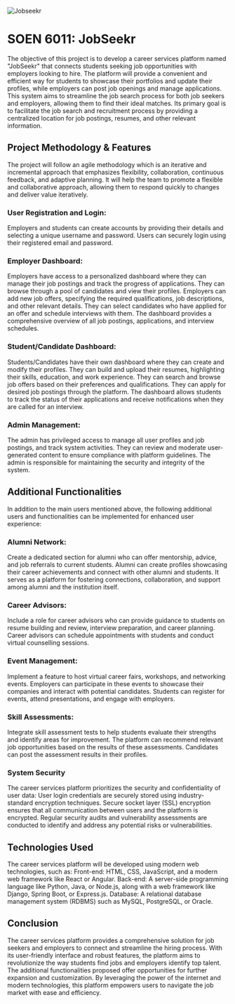 ![Jobseekr](https://github.com/saurabhs679/AgileMinds-Soen6011summer2023/assets/113655705/dfd02199-721a-4708-a491-d8d7fabbf6cb)

# SOEN 6011: JobSeekr
The objective of this project is to develop a career services platform named "JobSeekr" that connects students seeking job opportunities with employers looking to hire. The platform will provide a convenient and efficient way for students to showcase their portfolios and update their profiles, while employers can post job openings and manage applications. This system aims to streamline the job search process for both job seekers and employers, allowing them to find their ideal matches. Its primary goal is to facilitate the job search and recruitment process by providing a centralized location for job postings, resumes, and other relevant information. 

## Project Methodology & Features
The project will follow an agile methodology which is an iterative and incremental approach that emphasizes flexibility, collaboration, continuous feedback, and adaptive planning. It will help the team to promote a flexible and collaborative approach, allowing them to respond quickly to changes and deliver value iteratively.
### User Registration and Login:

Employers and students can create accounts by providing their details and selecting a unique username and password.
Users can securely login using their registered email and password.

### Employer Dashboard:
Employers have access to a personalized dashboard where they can manage their job postings and track the progress of applications.
They can browse through a pool of candidates and view their profiles.
Employers can add new job offers, specifying the required qualifications, job descriptions, and other relevant details.
They can select candidates who have applied for an offer and schedule interviews with them.
The dashboard provides a comprehensive overview of all job postings, applications, and interview schedules.

### Student/Candidate Dashboard:
Students/Candidates have their own dashboard where they can create and modify their profiles.
They can build and upload their resumes, highlighting their skills, education, and work experience.
They can search and browse job offers based on their preferences and qualifications.
They can apply for desired job postings through the platform.
The dashboard allows students to track the status of their applications and receive notifications when they are called for an interview.

### Admin Management:
The admin has privileged access to manage all user profiles and job postings, and track system activities.
They can review and moderate user-generated content to ensure compliance with platform guidelines.
The admin is responsible for maintaining the security and integrity of the system.

## Additional Functionalities
In addition to the main users mentioned above, the following additional users and functionalities can be implemented for enhanced user experience:

### Alumni Network:
Create a dedicated section for alumni who can offer mentorship, advice, and job referrals to current students.
Alumni can create profiles showcasing their career achievements and connect with other alumni and students.
It serves as a platform for fostering connections, collaboration, and support among alumni and the institution itself.

### Career Advisors:
Include a role for career advisors who can provide guidance to students on resume building and review, interview preparation, and career planning.
Career advisors can schedule appointments with students and conduct virtual counselling sessions.

### Event Management:
Implement a feature to host virtual career fairs, workshops, and networking events.
Employers can participate in these events to showcase their companies and interact with potential candidates.
Students can register for events, attend presentations, and engage with employers.

### Skill Assessments:
Integrate skill assessment tests to help students evaluate their strengths and identify areas for improvement.
The platform can recommend relevant job opportunities based on the results of these assessments.
Candidates can post the assessment results in their profiles.

### System Security
The career services platform prioritizes the security and confidentiality of user data:
User login credentials are securely stored using industry-standard encryption techniques.
Secure socket layer (SSL) encryption ensures that all communication between users and the platform is encrypted.
Regular security audits and vulnerability assessments are conducted to identify and address any potential risks or vulnerabilities.

## Technologies Used
The career services platform will be developed using modern web technologies, such as:
Front-end: HTML, CSS, JavaScript, and a modern web framework like React or Angular.
Back-end: A server-side programming language like Python, Java, or Node.js, along with a web framework like Django, Spring Boot, or Express.js.
Database: A relational database management system (RDBMS) such as MySQL, PostgreSQL, or Oracle.
  
## Conclusion
The career services platform provides a comprehensive solution for job seekers and employers to connect and streamline the hiring process. 
With its user-friendly interface and robust features, the platform aims to revolutionize the way students find jobs and employers identify top talent. 
The additional functionalities proposed offer opportunities for further expansion and customization. 
By leveraging the power of the internet and modern technologies, this platform empowers users to navigate the job market with ease and efficiency.
